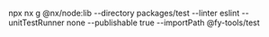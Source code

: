 npx nx g @nx/node:lib --directory packages/test --linter eslint --unitTestRunner none --publishable true --importPath @fy-tools/test